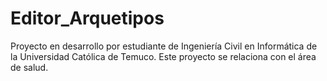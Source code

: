 # Editor_Arquetipos
Proyecto en desarrollo por estudiante de Ingeniería Civil en Informática de la Universidad Católica de Temuco. Este proyecto se relaciona con el área de salud.
